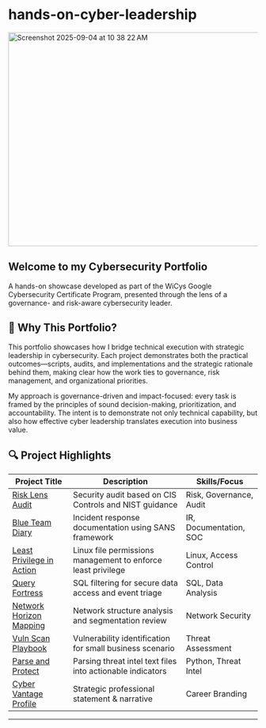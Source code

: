 # hands-on-cyber-leadership
<img width="1311" height="432" alt="Screenshot 2025-09-04 at 10 38 22 AM" src="https://github.com/user-attachments/assets/1cc08d49-7889-45ba-b862-4a629989af5b" />

## **Welcome to my Cybersecurity Portfolio** 
A hands-on showcase developed as part of the WiCys Google Cybersecurity Certificate Program, presented through the lens of a governance- and risk-aware cybersecurity leader.

## 🎯 Why This Portfolio?

This portfolio showcases how I bridge technical execution with strategic leadership in cybersecurity. Each project demonstrates both the practical outcomes—scripts, audits, and implementations and the strategic rationale behind them, making clear how the work ties to governance, risk management, and organizational priorities.

My approach is governance-driven and impact-focused: every task is framed by the principles of sound decision-making, prioritization, and accountability. The intent is to demonstrate not only technical capability, but also how effective cyber leadership translates execution into business value.

## 🔍 Project Highlights

| Project Title | Description | Skills/Focus |
|---------------|-------------|--------------|
| [Risk Lens Audit](https://github.com/MZWANGCYBER/risk-lens-audit) | Security audit based on CIS Controls and NIST guidance | Risk, Governance, Audit |
| [Blue Team Diary](https://github.com/MZWANGCYBER/blue-team-diary) | Incident response documentation using SANS framework | IR, Documentation, SOC |
| [Least Privilege in Action](https://github.com/MZWANGCYBER/least-privilege-in-action) | Linux file permissions management to enforce least privilege | Linux, Access Control |
| [Query Fortress](https://github.com/MZWANGCYBER/query-fortress) | SQL filtering for secure data access and event triage | SQL, Data Analysis |
| [Network Horizon Mapping](https://github.com/MZWANGCYBER/network-horizon-mapping) | Network structure analysis and segmentation review | Network Security |
| [Vuln Scan Playbook](https://github.com/MZWANGCYBER/vuln-scan-playbook) | Vulnerability identification for small business scenario | Threat Assessment |
| [Parse and Protect](https://github.com/MZWANGCYBER/parse-and-protect) | Parsing threat intel text files into actionable indicators | Python, Threat Intel |
| [Cyber Vantage Profile](https://github.com/MZWANGCYBER/cyber-vantage-profile) | Strategic professional statement & narrative | Career Branding |

---
